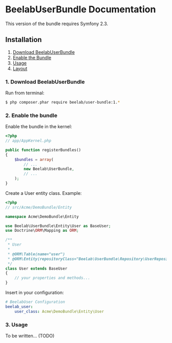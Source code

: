 BeelabUserBundle Documentation
==============================

This version of the bundle requires Symfony 2.3.

## Installation

1. [Download BeelabUserBundle](#1-download-beelabuserbundle)
2. [Enable the Bundle](#2-enable-the-bundle)
3. [Usage](#3-usage)
4. [Layout](#4-layout)

### 1. Download BeelabUserBundle

Run from terminal:
``` bash
$ php composer.phar require beelab/user-bundle:1.*
```

### 2. Enable the bundle

Enable the bundle in the kernel:

``` php
<?php
// app/AppKernel.php

public function registerBundles()
{
    $bundles = array(
        // ...
        new Beelab\UserBundle,
        // ...
    );
}
```

Create a User entity class.
Example:
``` php
<?php
// src/Acme/DemoBundle/Entity

namespace Acme\DemoBundle\Entity

use Beelab\UserBundle\Entity\User as BaseUser;
use Doctrine\ORM\Mapping as ORM;

/**
 * User
 *
 * @ORM\Table(name="user")
 * @ORM\Entity(repositoryClass="Beelab\UserBundle\Repository\UserRepository")
 */
class User extends BaseUser
{
    // your properties and methods...
}

```

Insert in your configuration:
``` yaml
# BeelabUser Configuration
beelab_user:
    user_class: Acme\DemoBundle\Entity\User
```

### 3. Usage

To be written... (TODO)

